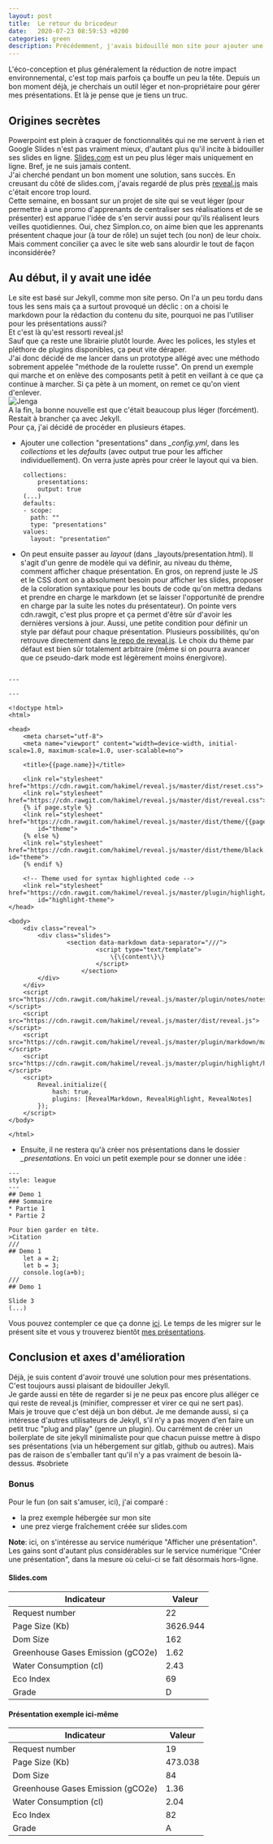 ```yaml
---
layout: post
title:  Le retour du bricodeur
date:   2020-07-23 08:59:53 +0200
categories: green
description: Précédemment, j'avais bidouillé mon site pour ajouter une fonctionnalité de recherche et de comptage des visites. Je m'attaque cette fois à une de mes arlésiennes, trouver un outil léger pour gérer mes présentations. Jekyll et reveal.js, l'histoire d'une belle rencontre. 
---
```


L'éco-conception et plus généralement la réduction de notre impact environnemental, c'est top mais parfois ça bouffe un peu la tête. Depuis un bon moment déjà, je cherchais un outil léger et non-propriétaire pour gérer mes présentations. Et là je pense que je tiens un truc.

## Origines secrètes
Powerpoint est plein à craquer de fonctionnalités qui ne me servent à rien et Google Slides n'est pas vraiment mieux, d'autant plus qu'il incite à bidouiller ses slides en ligne. [Slides.com](https://slides.com/ldevernay) est un peu plus léger mais uniquement en ligne. Bref, je ne suis jamais content.  
J'ai cherché pendant un bon moment une solution, sans succès. En creusant du côté de slides.com, j'avais regardé de plus près [reveal.js](https://revealjs.com/) mais c'était encore trop lourd.  
Cette semaine, en bossant sur un projet de site qui se veut léger (pour permettre à une promo d'apprenants de centraliser ses réalisations et de se présenter) est apparue l'idée de s'en servir aussi pour qu'ils réalisent leurs veilles quotidiennes. Oui, chez Simplon.co, on aime bien que les apprenants présentent chaque jour (à tour de rôle) un sujet tech (ou non) de leur choix. Mais comment concilier ça avec le site web sans alourdir le tout de façon inconsidérée?   

## Au début, il y avait une idée
Le site est basé sur Jekyll, comme mon site perso. On l'a un peu tordu dans tous les sens mais ça a surtout provoqué un déclic : on a choisi le markdown pour la rédaction du contenu du site, pourquoi ne pas l'utiliser pour les présentations aussi?   
Et c'est là qu'est ressorti reveal.js!  
Sauf que ça reste une librairie plutôt lourde. Avec les polices, les styles et pléthore de plugins disponibles, ça peut vite déraper.  
J'ai donc décidé de me lancer dans un prototype allégé avec une méthodo sobrement appelée "méthode de la roulette russe". On prend un exemple qui marche et on enlève des composants petit à petit en veillant à ce que ça continue à marcher. Si ça pète à un moment, on remet ce qu'on vient d'enlever.   
![Jenga](/assets/jenga.png)   
A la fin, la bonne nouvelle est que c'était beaucoup plus léger (forcément).  
Restait à brancher ça avec Jekyll.  
Pour ça, j'ai décidé de procéder en plusieurs étapes. 
* Ajouter une collection "presentations" dans *_config.yml*, dans les *collections* et les *defaults* (avec output true pour les afficher individuellement). On verra juste après pour créer le layout qui va bien.  
  
```
    collections: 
        presentations:
        output: true 
    (...)
    defaults: 
    - scope:
      path: ""
      type: "presentations"
    values:
      layout: "presentation"
```
  
* On peut ensuite passer au *layout* (dans _layouts/presentation.html). Il s'agit d'un genre de modèle qui va définir, au niveau du thème, comment afficher chaque présentation.  En gros, on reprend juste le JS et le CSS dont on a absolument besoin pour afficher les slides, proposer de la coloration syntaxique pour les bouts de code qu'on mettra dedans et prendre en charge le markdown (et se laisser l'opportunité de prendre en charge par la suite les notes du présentateur). On pointe vers cdn.rawgit, c'est plus propre et ça permet d'être sûr d'avoir les dernières versions à jour. Aussi, une petite condition pour définir un style par défaut pour chaque présentation. Plusieurs possibilités, qu'on retrouve directement dans [le repo de reveal.js](https://github.com/hakimel/reveal.js/tree/master/dist/theme). Le choix du thème par défaut est bien sûr totalement arbitraire (même si on pourra avancer que ce pseudo-dark mode est légèrement moins énergivore).

```

---

---

<!doctype html>
<html>

<head>
	<meta charset="utf-8">
	<meta name="viewport" content="width=device-width, initial-scale=1.0, maximum-scale=1.0, user-scalable=no">

	<title>{{page.name}}</title>

	<link rel="stylesheet" href="https://cdn.rawgit.com/hakimel/reveal.js/master/dist/reset.css">
	<link rel="stylesheet" href="https://cdn.rawgit.com/hakimel/reveal.js/master/dist/reveal.css">
	{% if page.style %}
	<link rel="stylesheet" href="https://cdn.rawgit.com/hakimel/reveal.js/master/dist/theme/{{page.style}}.css"
		id="theme">
	{% else %}
	<link rel="stylesheet" href="https://cdn.rawgit.com/hakimel/reveal.js/master/dist/theme/black.css" id="theme">
	{% endif %}

	<!-- Theme used for syntax highlighted code -->
	<link rel="stylesheet" href="https://cdn.rawgit.com/hakimel/reveal.js/master/plugin/highlight/monokai.css"
		id="highlight-theme">
</head>

<body>
	<div class="reveal">
		<div class="slides">
				<section data-markdown data-separator="///">
						<script type="text/template">
							\{\{content\}\}
						</script>
					</section>
		</div>
	</div>
	<script src="https://cdn.rawgit.com/hakimel/reveal.js/master/plugin/notes/notes.js"></script>
	<script src="https://cdn.rawgit.com/hakimel/reveal.js/master/dist/reveal.js"></script>
	<script src="https://cdn.rawgit.com/hakimel/reveal.js/master/plugin/markdown/markdown.js"></script>
	<script src="https://cdn.rawgit.com/hakimel/reveal.js/master/plugin/highlight/highlight.js"></script>
	<script>
		Reveal.initialize({
			hash: true,
			plugins: [RevealMarkdown, RevealHighlight, RevealNotes]
		});
	</script>
</body>

</html>
```
* Ensuite, il ne restera qu'à créer nos présentations dans le dossier *_presentations*. En voici un petit exemple pour se donner une idée :  
  
```
---
style: league
---
## Demo 1  
### Sommaire
* Partie 1
* Partie 2
                
Pour bien garder en tête.
>Citation  
///
## Demo 1  
    let a = 2;
    let b = 3;
    console.log(a+b);
///
## Demo 1  
  
Slide 3
(...)
```
   
Vous pouvez contempler ce que ça donne [ici](https://ldevernay.github.io/presentations/code.html). Le temps de les migrer sur le présent site et vous y trouverez bientôt [mes présentations](https://ldevernay.github.io/presentations). 

## Conclusion et axes d'amélioration
Déjà, je suis content d'avoir trouvé une solution pour mes présentations.  
C'est toujours aussi plaisant de bidouiller Jekyll.  
Je garde aussi en tête de regarder si je ne peux pas encore plus alléger ce qui reste de reveal.js (minifier, compresser et virer ce qui ne sert pas).  
Mais je trouve que c'est déjà un bon début. 
Je me demande aussi, si ça intéresse d'autres utilisateurs de Jekyll, s'il n'y a pas moyen d'en faire un petit truc "plug and play" (genre un plugin). Ou carrément de créer un boilerplate de site jekyll minimaliste pour que chacun puisse mettre à dispo ses présentations (via un hébergement sur gitlab, github ou autres). Mais pas de raison de s'emballer tant qu'il n'y a pas vraiment de besoin là-dessus. #sobriete

### Bonus
Pour le fun (on sait s'amuser, ici), j'ai comparé :
* la prez exemple hébergée sur mon site
* une prez vierge fraîchement créée sur slides.com


**Note**: ici, on s'intéresse au service numérique "Afficher une présentation". Les gains sont d'autant plus considérables sur le service numérique "Créer une présentation", dans la mesure où celui-ci se fait désormais hors-ligne.

#### Slides.com  
   
| Indicateur | Valeur |  
| ------ | ------ |	  
| Request number |	22 |  
| Page Size (Kb) | 	3626.944 |  
| Dom Size |	162 |  
| Greenhouse Gases Emission (gCO2e)	| 1.62 |  
| Water Consumption (cl) 	| 2.43 |  
| Eco Index |	69 |  
| Grade |	D |  
  
#### Présentation exemple ici-même
  
| Indicateur | Valeur |
| ------ | ------ |	
| Request number |	19 |  
| Page Size (Kb) | 	473.038 |  
| Dom Size |	84 |  
| Greenhouse Gases Emission (gCO2e)	| 1.36 |  
| Water Consumption (cl) 	| 2.04 |  
| Eco Index |	82 |  
| Grade |	A |  
  
  